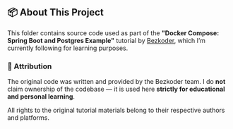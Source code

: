 ## 📦 About This Project

This folder contains source code used as part of the **"Docker Compose: Spring Boot and Postgres Example"** tutorial
by
[Bezkoder](https://www.bezkoder.com/docker-compose-spring-boot-postgres/), which I’m currently following for learning
purposes.

### 🧾 Attribution

The original code was written and provided by the Bezkoder team.
I do **not** claim ownership of the codebase — it is used here **strictly for educational and personal learning**.

All rights to the original tutorial materials belong to their respective authors and platforms.